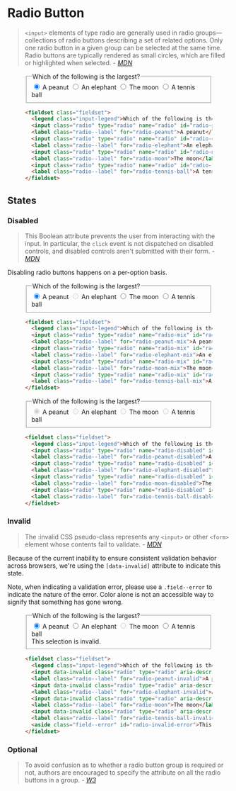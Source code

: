 # Radio Button

> `<input>` elements of type radio are generally used in radio groups—collections of radio buttons describing a set of related options. Only one radio button in a given group can be selected at the same time. Radio buttons are typically rendered as small circles, which are filled or highlighted when selected. - <cite><a href='https://developer.mozilla.org/en-US/docs/Web/HTML/Element/input/radio'>MDN</a></cite>

<figure class="nimatron--example">
  <div class="nimatron--rendered">
    <fieldset class="fieldset">
      <legend class="input-legend">Which of the following is the largest?</legend>
      <input class="radio" type="radio" name="radio" id="radio-peanut" value="peanut" required checked>
      <label class="radio--label" for="radio-peanut">A peanut</label>
      <input class="radio" type="radio" name="radio" id="radio-elephant" value="elephant" required>
      <label class="radio--label" for="radio-elephant">An elephant</label>
      <input class="radio" type="radio" name="radio" id="radio-moon" value="moon" required>
      <label class="radio--label" for="radio-moon">The moon</label>
      <input class="radio" type="radio" name="radio" id="radio-tennis-ball" value="tennis-ball" required>
      <label class="radio--label" for="radio-tennis-ball">A tennis ball</label>
    </fieldset>
  </div>

  ```html
  <fieldset class="fieldset">
    <legend class="input-legend">Which of the following is the largest?</legend>
    <input class="radio" type="radio" name="radio" id="radio-peanut" value="peanut" required checked>
    <label class="radio--label" for="radio-peanut">A peanut</label>
    <input class="radio" type="radio" name="radio" id="radio-elephant" value="elephant" required>
    <label class="radio--label" for="radio-elephant">An elephant</label>
    <input class="radio" type="radio" name="radio" id="radio-moon" value="moon" required>
    <label class="radio--label" for="radio-moon">The moon</label>
    <input class="radio" type="radio" name="radio" id="radio-tennis-ball" value="tennis-ball" required>
    <label class="radio--label" for="radio-tennis-ball">A tennis ball</label>
  </fieldset>
  ```
</figure>

## States

### Disabled

> This Boolean attribute prevents the user from interacting with the input. In particular, the `click` event is not dispatched on disabled controls, and disabled controls aren't submitted with their form. - <cite><a href='https://developer.mozilla.org/en-US/docs/Web/HTML/Element/input#attr-disabled'>MDN</a></cite>

Disabling radio buttons happens on a per-option basis.

<figure class="nimatron--example">
  <div class="nimatron--rendered">
    <fieldset class="fieldset">
      <legend class="input-legend">Which of the following is the largest?</legend>
      <input class="radio" type="radio" name="radio-mix" id="radio-peanut-mix" value="peanut" required checked>
      <label class="radio--label" for="radio-peanut-mix">A peanut</label>
      <input class="radio" type="radio" name="radio-mix" id="radio-elephant-mix" value="elephant" required disabled>
      <label class="radio--label" for="radio-elephant-mix">An elephant</label>
      <input class="radio" type="radio" name="radio-mix" id="radio-moon-mix" value="moon" required>
      <label class="radio--label" for="radio-moon-mix">The moon</label>
      <input class="radio" type="radio" name="radio-mix" id="radio-tennis-ball-mix" value="tennis-ball" required>
      <label class="radio--label" for="radio-tennis-ball-mix">A tennis ball</label>
    </fieldset>
  </div>

  ```html
  <fieldset class="fieldset">
    <legend class="input-legend">Which of the following is the largest?</legend>
    <input class="radio" type="radio" name="radio-mix" id="radio-peanut-mix" value="peanut" required checked>
    <label class="radio--label" for="radio-peanut-mix">A peanut</label>
    <input class="radio" type="radio" name="radio-mix" id="radio-elephant-mix" value="elephant" required disabled>
    <label class="radio--label" for="radio-elephant-mix">An elephant</label>
    <input class="radio" type="radio" name="radio-mix" id="radio-moon-mix" value="moon" required>
    <label class="radio--label" for="radio-moon-mix">The moon</label>
    <input class="radio" type="radio" name="radio-mix" id="radio-tennis-ball-mix" value="tennis-ball" required>
    <label class="radio--label" for="radio-tennis-ball-mix">A tennis ball</label>
  </fieldset>
  ```
</figure>

<figure class="nimatron--example">
  <div class="nimatron--rendered">
    <fieldset class="fieldset">
      <legend class="input-legend">Which of the following is the largest?</legend>
      <input class="radio" type="radio" name="radio-disabled" id="radio-peanut-disabled" value="peanut" required disabled checked>
      <label class="radio--label" for="radio-peanut-disabled">A peanut</label>
      <input class="radio" type="radio" name="radio-disabled" id="radio-elephant-disabled" value="elephant" required disabled>
      <label class="radio--label" for="radio-elephant-disabled">An elephant</label>
      <input class="radio" type="radio" name="radio-disabled" id="radio-moon-disabled" value="moon" required disabled>
      <label class="radio--label" for="radio-moon-disabled">The moon</label>
      <input class="radio" type="radio" name="radio-disabled" id="radio-tennis-ball-disabled" value="tennis-ball" required disabled>
      <label class="radio--label" for="radio-tennis-ball-disabled">A tennis ball</label>
    </fieldset>
  </div>

  ```html
  <fieldset class="fieldset">
    <legend class="input-legend">Which of the following is the largest?</legend>
    <input class="radio" type="radio" name="radio-disabled" id="radio-peanut-disabled" value="peanut" required disabled checked>
    <label class="radio--label" for="radio-peanut-disabled">A peanut</label>
    <input class="radio" type="radio" name="radio-disabled" id="radio-elephant-disabled" value="elephant" required disabled>
    <label class="radio--label" for="radio-elephant-disabled">An elephant</label>
    <input class="radio" type="radio" name="radio-disabled" id="radio-moon-disabled" value="moon" required disabled>
    <label class="radio--label" for="radio-moon-disabled">The moon</label>
    <input class="radio" type="radio" name="radio-disabled" id="radio-tennis-ball-disabled" value="tennis-ball" required disabled>
    <label class="radio--label" for="radio-tennis-ball-disabled">A tennis ball</label>
  </fieldset>
  ```
</figure>

### Invalid

>The :invalid CSS pseudo-class represents any `<input>` or other `<form>` element whose contents fail to validate. - <cite><a href='https://developer.mozilla.org/en-US/docs/Web/CSS/:invalid'>MDN</a></cite>

Because of the current inability to ensure consistent validation behavior across browsers, we're using the `[data-invalid]` attribute to indicate this state.

Note, when indicating a validation error, please use a `.field--error` to indicate the nature of the error. Color alone is not an accessible way to signify that something has gone wrong.

<figure class="nimatron--example">
  <div class="nimatron--rendered">
    <fieldset class="fieldset">
      <legend class="input-legend">Which of the following is the largest?</legend>
      <input data-invalid class="radio" type="radio" aria-describedby="radio-invalid-error" name="radio-invalid" id="radio-peanut-invalid" value="peanut" required checked>
      <label class="radio--label" for="radio-peanut-invalid">A peanut</label>
      <input data-invalid class="radio" type="radio" aria-describedby="radio-invalid-error" name="radio-invalid" id="radio-elephant-invalid" value="elephant" required>
      <label class="radio--label" for="radio-elephant-invalid">An elephant</label>
      <input data-invalid class="radio" type="radio" aria-describedby="radio-invalid-error" name="radio-invalid" id="radio-moon-invalid" value="moon" required disabled>
      <label class="radio--label" for="radio-moon">The moon</label>
      <input data-invalid class="radio" type="radio" aria-describedby="radio-invalid-error" name="radio-invalid" id="radio-tennis-ball-invalid" value="tennis-ball" required>
      <label class="radio--label" for="radio-tennis-ball-invalid">A tennis ball</label>
      <aside class="field--error" id="radio-invalid-error">This selection is invalid.</aside>
    </fieldset>
  </div>

  ```html
  <fieldset class="fieldset">
    <legend class="input-legend">Which of the following is the largest?</legend>
    <input data-invalid class="radio" type="radio" aria-describedby="radio-invalid-error" name="radio-invalid" id="radio-peanut-invalid" value="peanut" required checked>
    <label class="radio--label" for="radio-peanut-invalid">A peanut</label>
    <input data-invalid class="radio" type="radio" aria-describedby="radio-invalid-error" name="radio-invalid" id="radio-elephant-invalid" value="elephant" required>
    <label class="radio--label" for="radio-elephant-invalid">An elephant</label>
    <input data-invalid class="radio" type="radio" aria-describedby="radio-invalid-error" name="radio-invalid" id="radio-moon-invalid" value="moon" required disabled>
    <label class="radio--label" for="radio-moon">The moon</label>
    <input data-invalid class="radio" type="radio" aria-describedby="radio-invalid-error" name="radio-invalid" id="radio-tennis-ball-invalid" value="tennis-ball" required>
    <label class="radio--label" for="radio-tennis-ball-invalid">A tennis ball</label>
    <aside class="field--error" id="radio-invalid-error">This selection is invalid.</aside>
  </fieldset>
  ```
</figure>

### Optional

> To avoid confusion as to whether a radio button group is required or not, authors are encouraged to specify the attribute on all the radio buttons in a group. - <cite><a href="https://www.w3.org/TR/html5/forms.html#the-required-attribute">W3</a></cite>


